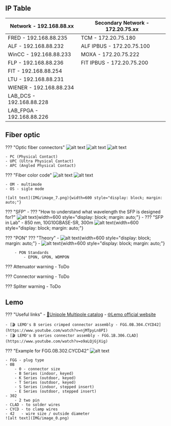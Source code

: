 ## IP Table 


| **Network - 192.168.88.xx** | **Secondary Network - 172.20.75.xx** |
|---------------------|----------------------|
| FRED - 192.168.88.235 | TCM - 172.20.75.180 |
| ALF - 192.168.88.232 | ALF IPBUS - 172.20.75.100 |
| WinCC - 192.168.88.233 | MOXA - 172.20.75.222 |
| FLP - 192.168.88.236 | FIT IPBUS - 172.20.75.200 |
| FIT - 192.168.88.254 |  |
| LTU - 192.168.88.231 |  |
| WIENER - 192.168.88.234 |  |
| LAB_DCS - 192.168.88.228 |  |
| LAB_FPGA - 192.168.88.226 |  |




## Fiber optic

??? "Optic fiber connectors"
    ![alt text](IMG/image_3.png)
    ![alt text](IMG/image_4.png)
    ![alt text](IMG/image_5.png)

    - PC (Physical Contact) 
    - UPC (Ultra Physical Contact)
    - APC (Angled Physical Contact)

??? "Fiber color code"
    ![alt text](IMG/image_6.png)
    ![alt text](IMG/image_8.png)

    - OM - multimode 
    - OS - sigle mode
    
    ![alt text](IMG/image_7.png){width=600 style="display: block; margin: auto;"}

??? "SFP"
    - ??? "How to understand what wavelength the SFP is designed for?"
        ![alt text](IMG/image_9.png){width=600 style="display: block; margin: auto;"}
    - ??? "SFP in Lab"
        - 850 nm, 10G10GBASE-SR, 300m
        ![alt text](IMG/image_10.png){width=600 style="display: block; margin: auto;"}

??? "PON"
    ??? "Theory"
        - ![alt text](IMG/image_11.png){width=600 style="display: block; margin: auto;"}
        - ![alt text](IMG/image_12.png){width=600 style="display: block; margin: auto;"}

        - PON Standards
            - EPON, GPON, WDMPON


??? Attenuator warning
    - ToDo

??? Connector warning
    - ToDo

??? Spliter warning
    - ToDo

## Lemo 


??? "Useful links"
    - [📄Unipole Multipole catalog](../ALL_PDF_CERN/unipole_multipole.pdf)
    - [🌐Lemo official website](https://www.lemo.com/int_en/solutions/originals/b-indoor-keyed/fgg-0b-302-cycd42.html)

    - [🎬 LEMO's B series crimped connector assembly - FGG.0B.304.CYCD42](https://www.youtube.com/watch?v=njMTpyLn8PI)
    - [🎬 LEMO's B series connector assembly - FGG.1B.306.CLAD](https://www.youtube.com/watch?v=o9aLQjGjXig)


??? "Example for FGG.0B.302.CYCD42"
    ![alt text](IMG/image_2.png)

    - FGG - plug type
    - 0B
        - 0 - connector size
        - B Series (indoor, keyed) 
        - K Series (outdoor, keyed)
        - T Series (outdoor, keyed)
        - S Series (indoor, stepped insert)
        - E Series (outdoor, stepped insert)  
    - 302 
        - 2 two pin 
    - CLAD - to solder wires
    - CYCD - to clamp wires
    - 42   - wire size / outside diameter
    ![alt text](IMG/image_0.png)

